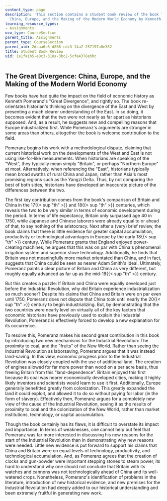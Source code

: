 ```yaml
---
content_type: page
description: 'This section contains a student book review of the book The Great Divergence:
  China, Europe, and the Making of the Modern World Economy by Kenneth Pomeranz.'
learning_resource_types:
- Assignments
ocw_type: CourseSection
parent_title: Assignments
parent_type: CourseSection
parent_uid: 2dcaa6c6-d868-cdc3-14a2-257197a0e332
title: Student Book Review
uid: 1a1fa1b5-e8c3-318a-3bc2-5cfa4378ebbc
---
```


The Great Divergence: China, Europe, and the Making of the Modern World Economy
-------------------------------------------------------------------------------

Few books have had quite the impact on the field of economic history as Kenneth Pomeranz's "Great Divergence", and rightly so. The book re-orientates historian's thinking on the divergence of the East and West by presenting a much clearer understanding of the East. In so doing, it becomes evident that the two were not nearly as far apart as historians supposed. And, as a result, he suggests new and compelling reasons that Europe industrialized first. While Pomeranz's arguments are stronger in some areas than others, altogether the book is welcome contribution to the field.

Pomeranz begins his work with a methodological dispute, claiming that current historical work on the developments of the West and East is not using like-for-like measurements. When historians are speaking of the "West", they typically mean simply "Britain", or perhaps "Northern Europe" at most. Alternatively, when referencing the "East", historians typically mean broad swaths of rural China and Japan, rather than Asia's most promising regions such as the Yangzi Delta. Thus, by not comparing the best of both sides, historians have developed an inaccurate picture of the differences between the two.

The first key contribution comes from the book's comparison of Britain and China in the 17{{< sup "th" >}} and 18{{< sup "th" >}} centuries, which reveals the two to be very similar in terms of economic development during the period. In terms of life expectancy, Britain only surpassed age 40 in 1750, while Japanese and Chinese laborers were already equal to or ahead of that, to say nothing of the aristocracy. Next after a (very) brief review, the book claims that there is little evidence for greater capital accumulation, productivity or technological advantages in Europe by the early 18{{< sup "th" >}} century. While Pomeranz grants that England enjoyed power-creating machines, he argues that this was on par with China's phenomenal irrigation system and superior stove technology. Additionally, he finds that Britain was not meaningfully more market orientated than China, and in fact, suggests that China could be seen as nearer Adam Smith's ideal. Ultimately, Pomeranz paints a clear picture of Britain and China as very different, but roughly equally advanced as far up as the mid-18{{< sup "th" >}} century.

But this creates a puzzle: If Britain and China were equally developed just before the Industrial Revolution, why did Britain experience industrialization so much sooner? Despite his claims that China and Britain were on par even until 1750, Pomeranz does not dispute that China took until nearly the 20{{< sup "th" >}} century to begin industrializing. But, by demonstrating that the two countries were nearly level on virtually all of the key factors that economic historians have previously used to explain the Industrial Revolution, Pomeranz is effectively forced to develop a new explanation for its occurrence.

To resolve this, Pomeranz makes his second great contribution in this book by introducing two new mechanisms for the Industrial Revolution: The proximity to coal, and the "fruits" of the New World. Rather than seeing the Industrial Revolution as laborsaving, Pomeranz argues that it was instead land-saving. In this view, economic progress prior to the Industrial Revolution was closely coupled with the use of additional land. The creation of engines allowed for far more power than wood on a per acre basis, thus freeing Britain from this "land-dependence". Britain enjoyed this first because its coal was nearer economically developed cities, making it highly likely inventors and scientists would learn to use it first. Additionally, Europe generally benefitted greatly from colonization. This greatly expanded the land it could exploit, and allowed it to do so without paying for labor (in the form of slavery). Effectively then, Pomeranz argues for a completely new view of the cause of the Industrial Revolution, seeing it as the results of proximity to coal and the colonization of the New World, rather than market institutions, technology, or capital accumulation.

Though the book certainly has its flaws, it is difficult to overstate its impact and importance. In terms of weaknesses, one cannot help but feel that Pomeranz was far more interested in discussing his new reasons for the start of the Industrial Revolution than in demonstrating why new reasons were needed. Little new evidence is put forward to support his claims that China and Britain were on equal levels of technology, productivity, and technological accumulation. And, as Pomeranz agrees that the creation of clocks and gun-powder were important stepping stones to steam power, its hard to understand why one should not conclude that Britain with its watches and cannons was not technologically ahead of China and its well-watered crops. Nonetheless, Pomeranz's identification of problems in the literature, introduction of new historical evidence, and new premises for the Industrial Revolution had deeply added to our historical understanding and been extremely fruitful in generating new work.